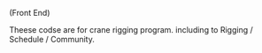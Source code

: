 (Front End)

Theese codse are for crane rigging program.
including to Rigging / Schedule / Community.